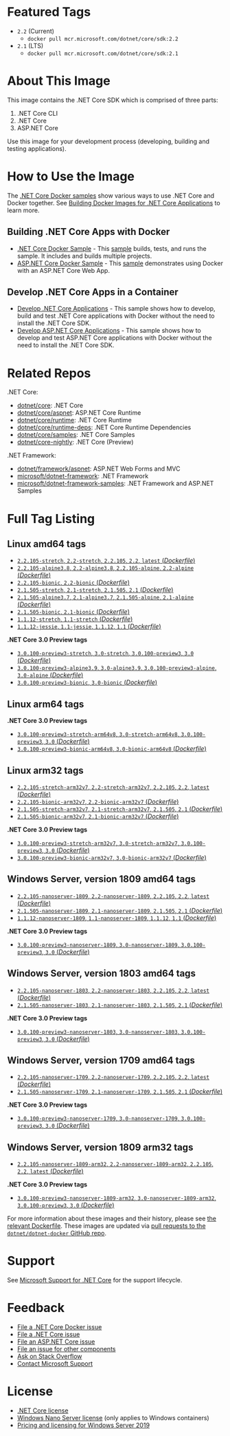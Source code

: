 # Featured Tags

* `2.2` (Current)
  * `docker pull mcr.microsoft.com/dotnet/core/sdk:2.2`
* `2.1` (LTS)
  * `docker pull mcr.microsoft.com/dotnet/core/sdk:2.1`

# About This Image

This image contains the .NET Core SDK which is comprised of three parts:

1. .NET Core CLI
1. .NET Core
1. ASP.NET Core

Use this image for your development process (developing, building and testing applications).

# How to Use the Image

The [.NET Core Docker samples](https://github.com/dotnet/dotnet-docker/blob/master/samples/README.md) show various ways to use .NET Core and Docker together. See [Building Docker Images for .NET Core Applications](https://docs.microsoft.com/dotnet/core/docker/building-net-docker-images) to learn more.

## Building .NET Core Apps with Docker

* [.NET Core Docker Sample](https://github.com/dotnet/dotnet-docker/blob/master/samples/dotnetapp/README.md) - This [sample](https://github.com/dotnet/dotnet-docker/blob/master/samples/dotnetapp/Dockerfile) builds, tests, and runs the sample. It includes and builds multiple projects.
* [ASP.NET Core Docker Sample](https://github.com/dotnet/dotnet-docker/blob/master/samples/aspnetapp/README.md) - This [sample](https://github.com/dotnet/dotnet-docker/blob/master/samples/aspnetapp/Dockerfile) demonstrates using Docker with an ASP.NET Core Web App.

## Develop .NET Core Apps in a Container

* [Develop .NET Core Applications](https://github.com/dotnet/dotnet-docker/blob/master/samples/dotnetapp/dotnet-docker-dev-in-container.md) - This sample shows how to develop, build and test .NET Core applications with Docker without the need to install the .NET Core SDK.
* [Develop ASP.NET Core Applications](https://github.com/dotnet/dotnet-docker/blob/master/samples/aspnetapp/aspnet-docker-dev-in-container.md) - This sample shows how to develop and test ASP.NET Core applications with Docker without the need to install the .NET Core SDK.

# Related Repos

.NET Core:

* [dotnet/core](https://hub.docker.com/_/microsoft-dotnet-core/): .NET Core
* [dotnet/core/aspnet](https://hub.docker.com/_/microsoft-dotnet-core-aspnet/): ASP.NET Core Runtime
* [dotnet/core/runtime](https://hub.docker.com/_/microsoft-dotnet-core-runtime/): .NET Core Runtime
* [dotnet/core/runtime-deps](https://hub.docker.com/_/microsoft-dotnet-core-runtime-deps/): .NET Core Runtime Dependencies
* [dotnet/core/samples](https://hub.docker.com/_/microsoft-dotnet-core-samples/): .NET Core Samples
* [dotnet/core-nightly](https://hub.docker.com/_/microsoft-dotnet-core-nightly/): .NET Core (Preview)

.NET Framework:

* [dotnet/framework/aspnet](https://hub.docker.com/_/microsoft-dotnet-framework-aspnet): ASP.NET Web Forms and MVC
* [microsoft/dotnet-framework](https://hub.docker.com/r/microsoft/dotnet-framework/): .NET Framework
* [microsoft/dotnet-framework-samples](https://hub.docker.com/r/microsoft/dotnet-framework-samples/): .NET Framework and ASP.NET Samples

# Full Tag Listing

## Linux amd64 tags

- [`2.2.105-stretch`, `2.2-stretch`, `2.2.105`, `2.2`, `latest` (*Dockerfile*)](https://github.com/dotnet/dotnet-docker/blob/master/2.2/sdk/stretch/amd64/Dockerfile)
- [`2.2.105-alpine3.8`, `2.2-alpine3.8`, `2.2.105-alpine`, `2.2-alpine` (*Dockerfile*)](https://github.com/dotnet/dotnet-docker/blob/master/2.2/sdk/alpine3.8/amd64/Dockerfile)
- [`2.2.105-bionic`, `2.2-bionic` (*Dockerfile*)](https://github.com/dotnet/dotnet-docker/blob/master/2.2/sdk/bionic/amd64/Dockerfile)
- [`2.1.505-stretch`, `2.1-stretch`, `2.1.505`, `2.1` (*Dockerfile*)](https://github.com/dotnet/dotnet-docker/blob/master/2.1/sdk/stretch/amd64/Dockerfile)
- [`2.1.505-alpine3.7`, `2.1-alpine3.7`, `2.1.505-alpine`, `2.1-alpine` (*Dockerfile*)](https://github.com/dotnet/dotnet-docker/blob/master/2.1/sdk/alpine3.7/amd64/Dockerfile)
- [`2.1.505-bionic`, `2.1-bionic` (*Dockerfile*)](https://github.com/dotnet/dotnet-docker/blob/master/2.1/sdk/bionic/amd64/Dockerfile)
- [`1.1.12-stretch`, `1.1-stretch` (*Dockerfile*)](https://github.com/dotnet/dotnet-docker/blob/master/1.1/sdk/stretch/amd64/Dockerfile)
- [`1.1.12-jessie`, `1.1-jessie`, `1.1.12`, `1.1` (*Dockerfile*)](https://github.com/dotnet/dotnet-docker/blob/master/1.1/sdk/jessie/amd64/Dockerfile)

**.NET Core 3.0 Preview tags**

- [`3.0.100-preview3-stretch`, `3.0-stretch`, `3.0.100-preview3`, `3.0` (*Dockerfile*)](https://github.com/dotnet/dotnet-docker/blob/master/3.0/sdk/stretch/amd64/Dockerfile)
- [`3.0.100-preview3-alpine3.9`, `3.0-alpine3.9`, `3.0.100-preview3-alpine`, `3.0-alpine` (*Dockerfile*)](https://github.com/dotnet/dotnet-docker/blob/master/3.0/sdk/alpine3.9/amd64/Dockerfile)
- [`3.0.100-preview3-bionic`, `3.0-bionic` (*Dockerfile*)](https://github.com/dotnet/dotnet-docker/blob/master/3.0/sdk/bionic/amd64/Dockerfile)

## Linux arm64 tags

**.NET Core 3.0 Preview tags**

- [`3.0.100-preview3-stretch-arm64v8`, `3.0-stretch-arm64v8`, `3.0.100-preview3`, `3.0` (*Dockerfile*)](https://github.com/dotnet/dotnet-docker/blob/master/3.0/sdk/stretch/arm64v8/Dockerfile)
- [`3.0.100-preview3-bionic-arm64v8`, `3.0-bionic-arm64v8` (*Dockerfile*)](https://github.com/dotnet/dotnet-docker/blob/master/3.0/sdk/bionic/arm64v8/Dockerfile)

## Linux arm32 tags

- [`2.2.105-stretch-arm32v7`, `2.2-stretch-arm32v7`, `2.2.105`, `2.2`, `latest` (*Dockerfile*)](https://github.com/dotnet/dotnet-docker/blob/master/2.2/sdk/stretch/arm32v7/Dockerfile)
- [`2.2.105-bionic-arm32v7`, `2.2-bionic-arm32v7` (*Dockerfile*)](https://github.com/dotnet/dotnet-docker/blob/master/2.2/sdk/bionic/arm32v7/Dockerfile)
- [`2.1.505-stretch-arm32v7`, `2.1-stretch-arm32v7`, `2.1.505`, `2.1` (*Dockerfile*)](https://github.com/dotnet/dotnet-docker/blob/master/2.1/sdk/stretch/arm32v7/Dockerfile)
- [`2.1.505-bionic-arm32v7`, `2.1-bionic-arm32v7` (*Dockerfile*)](https://github.com/dotnet/dotnet-docker/blob/master/2.1/sdk/bionic/arm32v7/Dockerfile)

**.NET Core 3.0 Preview tags**

- [`3.0.100-preview3-stretch-arm32v7`, `3.0-stretch-arm32v7`, `3.0.100-preview3`, `3.0` (*Dockerfile*)](https://github.com/dotnet/dotnet-docker/blob/master/3.0/sdk/stretch/arm32v7/Dockerfile)
- [`3.0.100-preview3-bionic-arm32v7`, `3.0-bionic-arm32v7` (*Dockerfile*)](https://github.com/dotnet/dotnet-docker/blob/master/3.0/sdk/bionic/arm32v7/Dockerfile)

## Windows Server, version 1809 amd64 tags

- [`2.2.105-nanoserver-1809`, `2.2-nanoserver-1809`, `2.2.105`, `2.2`, `latest` (*Dockerfile*)](https://github.com/dotnet/dotnet-docker/blob/master/2.2/sdk/nanoserver-1809/amd64/Dockerfile)
- [`2.1.505-nanoserver-1809`, `2.1-nanoserver-1809`, `2.1.505`, `2.1` (*Dockerfile*)](https://github.com/dotnet/dotnet-docker/blob/master/2.1/sdk/nanoserver-1809/amd64/Dockerfile)
- [`1.1.12-nanoserver-1809`, `1.1-nanoserver-1809`, `1.1.12`, `1.1` (*Dockerfile*)](https://github.com/dotnet/dotnet-docker/blob/master/1.1/sdk/nanoserver-1809/amd64/Dockerfile)

**.NET Core 3.0 Preview tags**

- [`3.0.100-preview3-nanoserver-1809`, `3.0-nanoserver-1809`, `3.0.100-preview3`, `3.0` (*Dockerfile*)](https://github.com/dotnet/dotnet-docker/blob/master/3.0/sdk/nanoserver-1809/amd64/Dockerfile)

## Windows Server, version 1803 amd64 tags

- [`2.2.105-nanoserver-1803`, `2.2-nanoserver-1803`, `2.2.105`, `2.2`, `latest` (*Dockerfile*)](https://github.com/dotnet/dotnet-docker/blob/master/2.2/sdk/nanoserver-1803/amd64/Dockerfile)
- [`2.1.505-nanoserver-1803`, `2.1-nanoserver-1803`, `2.1.505`, `2.1` (*Dockerfile*)](https://github.com/dotnet/dotnet-docker/blob/master/2.1/sdk/nanoserver-1803/amd64/Dockerfile)

**.NET Core 3.0 Preview tags**

- [`3.0.100-preview3-nanoserver-1803`, `3.0-nanoserver-1803`, `3.0.100-preview3`, `3.0` (*Dockerfile*)](https://github.com/dotnet/dotnet-docker/blob/master/3.0/sdk/nanoserver-1803/amd64/Dockerfile)

## Windows Server, version 1709 amd64 tags

- [`2.2.105-nanoserver-1709`, `2.2-nanoserver-1709`, `2.2.105`, `2.2`, `latest` (*Dockerfile*)](https://github.com/dotnet/dotnet-docker/blob/master/2.2/sdk/nanoserver-1709/amd64/Dockerfile)
- [`2.1.505-nanoserver-1709`, `2.1-nanoserver-1709`, `2.1.505`, `2.1` (*Dockerfile*)](https://github.com/dotnet/dotnet-docker/blob/master/2.1/sdk/nanoserver-1709/amd64/Dockerfile)

**.NET Core 3.0 Preview tags**

- [`3.0.100-preview3-nanoserver-1709`, `3.0-nanoserver-1709`, `3.0.100-preview3`, `3.0` (*Dockerfile*)](https://github.com/dotnet/dotnet-docker/blob/master/3.0/sdk/nanoserver-1709/amd64/Dockerfile)

## Windows Server, version 1809 arm32 tags

- [`2.2.105-nanoserver-1809-arm32`, `2.2-nanoserver-1809-arm32`, `2.2.105`, `2.2`, `latest` (*Dockerfile*)](https://github.com/dotnet/dotnet-docker/blob/master/2.2/sdk/nanoserver-1809/arm32/Dockerfile)

**.NET Core 3.0 Preview tags**

- [`3.0.100-preview3-nanoserver-1809-arm32`, `3.0-nanoserver-1809-arm32`, `3.0.100-preview3`, `3.0` (*Dockerfile*)](https://github.com/dotnet/dotnet-docker/blob/master/3.0/sdk/nanoserver-1809/arm32/Dockerfile)

For more information about these images and their history, please see [the relevant Dockerfile](https://github.com/dotnet/dotnet-docker/search?utf8=%E2%9C%93&q=FROM&type=Code). These images are updated via [pull requests to the `dotnet/dotnet-docker` GitHub repo](https://github.com/dotnet/dotnet-docker/pulls).

# Support

See [Microsoft Support for .NET Core](https://github.com/dotnet/core/blob/master/microsoft-support.md) for the support lifecycle.

# Feedback

* [File a .NET Core Docker issue](https://github.com/dotnet/dotnet-docker/issues)
* [File a .NET Core issue](https://github.com/dotnet/core/issues)
* [File an ASP.NET Core issue](https://github.com/aspnet/home/issues)
* [File an issue for other components](Documentation/core-repos.md)
* [Ask on Stack Overflow](https://stackoverflow.com/questions/tagged/.net-core)
* [Contact Microsoft Support](https://support.microsoft.com/contactus/)

# License

* [.NET Core license](https://github.com/dotnet/dotnet-docker/blob/master/LICENSE)
* [Windows Nano Server license](https://hub.docker.com/r/microsoft/nanoserver/) (only applies to Windows containers)
* [Pricing and licensing for Windows Server 2019](https://www.microsoft.com/en-us/cloud-platform/windows-server-pricing)
